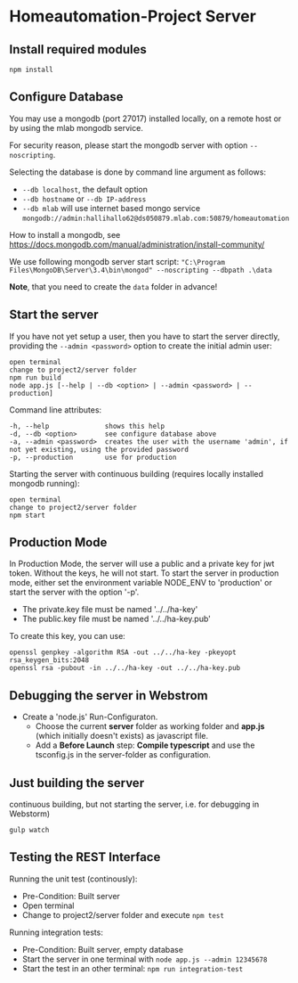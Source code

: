 # Homeautomation-Project Server

## Install required modules
`npm install`

## Configure Database
You may use a mongodb (port 27017) installed locally, on a remote host or by using the mlab mongodb service.

For security reason, please start the mongodb server with option `--noscripting`.

Selecting the database is done by command line argument as follows:
* `--db localhost`, the default option
* `--db hostname` or `--db IP-address`
* `--db mlab` will use internet based mongo service `mongodb://admin:hallihallo62@ds050879.mlab.com:50879/homeautomation`

How to install a mongodb, see https://docs.mongodb.com/manual/administration/install-community/

We use following mongodb server start script: `"C:\Program Files\MongoDB\Server\3.4\bin\mongod" --noscripting --dbpath .\data`

**Note**, that you need to create the `data` folder in advance!
                                              

## Start the server

If you have not yet setup a user, then you have to start the server directly, providing the `--admin <password>` option to create the initial admin user:
```
open terminal
change to project2/server folder
npm run build
node app.js [--help | --db <option> | --admin <password> | --production]
```
Command line attributes:
```
-h, --help              shows this help
-d, --db <option>       see configure database above
-a, --admin <password>  creates the user with the username 'admin', if not yet existing, using the provided password
-p, --production        use for production
```
Starting the server with continuous building (requires locally installed mongodb running):
```
open terminal
change to project2/server folder
npm start
```

## Production Mode

In Production Mode, the server will use a public and a private key for jwt token. 
Without the keys, he will not start. To start the server in production mode, either set
the environment variable NODE_ENV to 'production' or start the server with the option '-p'.

* The private.key file must be named '../../ha-key'
* The public.key file must be named '../../ha-key.pub'

To create this key, you can use: 
```
openssl genpkey -algorithm RSA -out ../../ha-key -pkeyopt rsa_keygen_bits:2048
openssl rsa -pubout -in ../../ha-key -out ../../ha-key.pub
```

## Debugging the server in Webstrom
* Create a 'node.js' Run-Configuraton. 
  * Choose the current **server** folder as working folder and **app.js** (which initially doesn't exists) as javascript file.
  * Add a **Before Launch** step:  **Compile typescript** and use the tsconfig.js in the server-folder as configuration.


## Just building the server
continuous building, but not starting the server, i.e. for debugging in Webstorm)
```
gulp watch
```

## Testing the REST Interface

Running the unit test (continously):
* Pre-Condition: Built server
* Open terminal
* Change to project2/server folder and execute `npm test`

Running integration tests:
* Pre-Condition: Built server, empty database
* Start the server in one terminal with `node app.js --admin 12345678`
* Start the test in an other terminal: `npm run integration-test`
